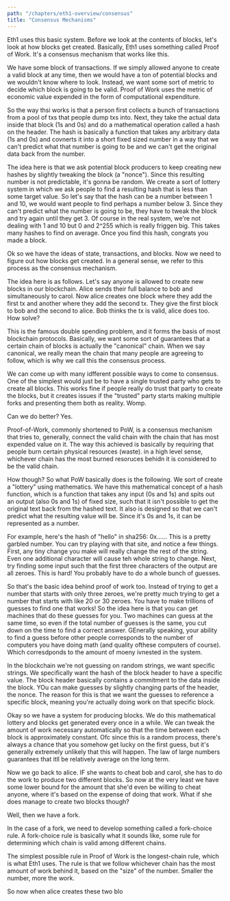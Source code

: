 ```yaml
---
path: "/chapters/eth1-overview/consensus"
title: "Consensus Mechanisms"
---
```


Eth1 uses this basic system. Before we look at the contents of blocks, let's look at how blocks get created. Basically, Eth1 uses something called Proof of Work. It's a consensus mechanism that works like this.

We have some block of transactions. If we simply allowed anyone to create a valid block at any time, then we would have a ton of potential blocks and we wouldn't know where to look. Instead, we want some sort of metric to decide which block is going to be valid. Proof of Work uses the metric of economic value expended in the form of computational expenditure. 

So the way thsi works is that a person first collects a bunch of transactions from a pool of txs that people dump txs into. Next, they take the actual data inside that block (1s and 0s) and do a mathematical operation called a hash on the header. The hash is basically a function that takes any arbitrary data (1s and 0s) and covnerts it into a short fixed sized number in a way that we can't predict what that number is going to be and we can't get the original data back from the number.

The idea here is that we ask potential block producers to keep creating new hashes by slightly tweaking the block (a "nonce"). Since this resulting number is not predictable, it's gonna be random. We create a sort of lottery system in which we ask people to find a resulting hash that is less than some target value. So let's say that the hash can be a number between 1 and 10, we would want people to find perhaps a number below 3. Since they can't predict what the number is going to be, they have to tweak the block and try again until they get 3.  Of course in the real system, we're not dealing with 1 and 10 but 0 and 2^255 which is really friggen big. This takes many hashes to find on average. Once you find this hash, congrats you made a block.

Ok so we have the ideas of state, transactions, and blocks. Now we need to figure out how blocks get created. In a general sense, we refer to this process as the consensus mechanism.

The idea here is as follows. Let's say anyone is allowed to create new blocks in our blockchain. Alice sends their full balance to bob and simultaneously to carol. Now alice creates one block where they add the first tx and another where they add the second tx. They give the first block to bob and the second to alice. Bob thinks the tx is valid, alice does too. How solve?

This is the famous double spending problem, and it forms the basis of most blockchain protocols. Basically, we want some sort of guarantees that a certain chain of blocks is actually the "canonical" chain. When we say canonical, we really mean the chain that many people are agreeing to follow, which is why we call this the consensus process.

We can come up with many idfferent possible ways to come to consensus. One of the simplest would just be to have a single trusted party who gets to create all blocks. This works fine if people really do trust that party to create the blocks, but it creates issues if the "trusted" party starts making multiple forks and presenting them both as reality. Womp.

Can we do better? Yes. 

Proof-of-Work, commonly shortened to PoW, is a consensus mechanism that tries to, generally, connect the valid chain with the chain that has most expended value on it. The way this achieved is basically by requiring that people burn certain physical resources (waste). in a high level sense, whichever chain has the most burned resoruces behidn it is considered to be the valid chain.

How though? So what PoW basically does is the following. We sort of create a "lottery" using mathematics. We have this mathematical concept of a hash function, which is a function that takes any input (0s and 1s) and spits out an output (also 0s and 1s) of fixed size, such that it isn't possible to get the original text back from the hashed text. It also is designed so that we can't predict what the resulting value will be. Since it's 0s and 1s, it can be represented as a number.

For example, here's the hash of "hello" in sha256: 0x...... This is a pretty garbled number. You can try playing with that site, and notice a few things. First, any tiny change you make will really change the rest of the string. Even one additional character will cause teh whole string to change. Next, try finding some input such that the first three characters of the output are all zeroes. This is hard! You probably have to do a whole bunch of guesses.

So that's the basic idea behind proof of work too. Instead of trying to get a number that starts with only three zeroes, we're pretty much trying to get a number that starts with like 20 or 30 zeroes. You have to make trillions of guesses to find one that works! So the idea here is that you can get machines that do these guesses for you. Two machines can guess at the same time, so even if the total number of guesses is the same, you cut down on the time to find a correct answer. GEnerally speaking, your ability to find a guess before other people corresponds to the number of computers you have doing math (and quality ofthese computers of course). Which corresdponds to the amount of moeny ivnested in the system.

In the blockchain we're not guessing on random strings, we want specific strings. We specifically want the hash of the block header to have a specific value. The block header basically contains a commitment to the data inside the block. YOu can make guesses by slightly changing parts of the header, the nonce. The reason for this is that we want the guesses to reference a specific block, meaning you're actually doing work on that specific block.

Okay so we have a system for producing blocks. We do this mathematical lottery and blocks get generated every once in a while. We can tweak the amount of work necessary automatically so that the time between each block is approximately constant. Ofc since this is a random process, there's always a chance that you somehow get lucky on the first guess, but it's generally extremely unlikely that this will happen. The law of large numbers guarantees that itll be relatively average on the long term.

Now we go back to alice. IF she wants to cheat bob and carol, she has to do the work to produce two different blocks. So now at the very least we have some lower bound for the amount that she'd even be willing to cheat anyone, where it's based on the expense of doing that work. What if she does manage to create two blocks though?

Well, then we have a fork.

In the case of a fork, we need to develop something called a fork-choice rule. A fork-choice rule is basically what it sounds like, some rule for determining which chain is valid among different chains.

The simplest possible rule in Proof of Work is the longest-chain rule, which is what Eth1 uses. The rule is that we follow whichever chain has the most amount of work behind it, based on the "size" of the number. Smaller the number, more the work.

So now when alice creates these two blo